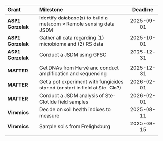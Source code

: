 |Grant|Milestone|Deadline|
|:-------|:------------------|:------:|
|**ASP1 Gorzelak**|Identify database(s) to build a metacom $\times$ Remote sensing data JSDM|2025-09-01|
|**ASP1 Gorzelak**|Gather all data regarding (1) microbiome and (2) RS data|2025-10-01|
|**ASP1 Gorzelak**|Conduct a JSDM using GPSC|2025-12-31|
||||
|**MATTER**|Get DNAs from Hervé and conduct amplification and sequencing|2025-12-31|
|**MATTER**|Get a pot experiment with fungicides started (or start in field at Ste-Clo?)|2026-02-01|
|**MATTER**|Conduct a JSDM analysis of Ste-Clotilde field samples|2026-02-01|
|**Viromics**|Decide on soil health indices to measure|2025-08-11|
|**Viromics**|Sample soils from Frelighsburg|2025-09-15|
||||
